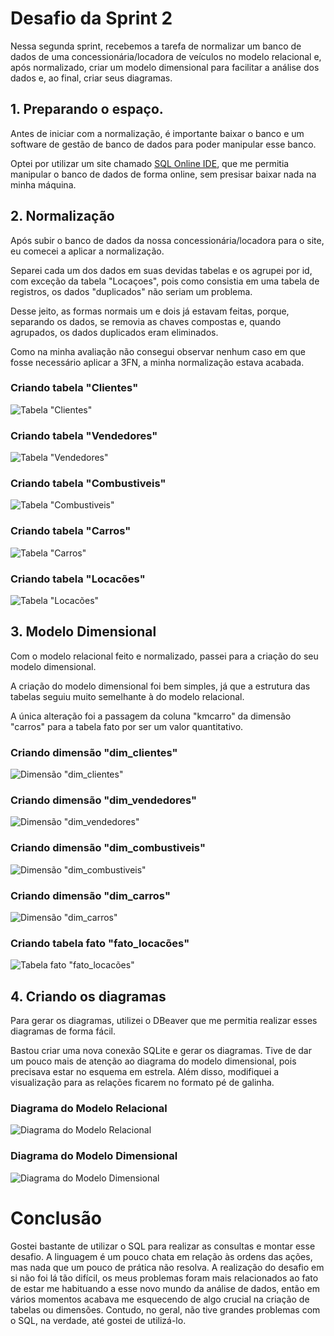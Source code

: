 # Desafio da Sprint 2
Nessa segunda sprint, recebemos a tarefa de normalizar um banco de dados de uma concessionária/locadora de veículos no modelo relacional e, após normalizado, criar um modelo dimensional para facilitar a análise dos dados e, ao final, criar seus diagramas.

## 1. Preparando o espaço.
Antes de iniciar com a normalização, é importante baixar o banco e um software de gestão de banco de dados para poder manipular esse banco.

Optei por utilizar um site chamado [SQL Online IDE](https://sqliteonline.com/), que me permitia manipular o banco de dados de forma online, sem presisar baixar nada na minha máquina.

## 2. Normalização
Após subir o banco de dados da nossa concessionária/locadora para o site, eu comecei a aplicar a normalização.

Separei cada um dos dados em suas devidas tabelas e os agrupei por id, com exceção da tabela "Locaçoes", pois como consistia em uma tabela de registros, os dados "duplicados" não seriam um problema. 

Desse jeito, as formas normais um e dois já estavam feitas, porque, separando os dados, se removia as chaves compostas e, quando agrupados, os dados duplicados eram eliminados.

Como na minha avaliação não consegui observar nenhum caso em que fosse necessário aplicar a 3FN, a minha normalização estava acabada.

### Criando tabela "Clientes"
![Tabela "Clientes"](../evidencias/criando_tb_clientes.png)
### Criando tabela "Vendedores"
![Tabela "Vendedores"](../evidencias/criando_tb_vendedores.png)
### Criando tabela "Combustiveis"
![Tabela "Combustiveis"](../evidencias/criando_tb_combustiveis.png)
### Criando tabela "Carros"
![Tabela "Carros"](../evidencias/criando_tb_carros.png)
### Criando tabela "Locacões"
![Tabela "Locacões"](../evidencias/criando_tb_locacoes.png)

## 3. Modelo Dimensional
Com o modelo relacional feito e normalizado, passei para a criação do seu modelo dimensional.

A criação do modelo dimensional foi bem simples, já que a estrutura das tabelas seguiu muito semelhante à do modelo relacional.

A única alteração foi a passagem da coluna "kmcarro" da dimensão "carros" para a tabela fato por ser um valor quantitativo.

### Criando dimensão "dim_clientes"
![Dimensão "dim_clientes"](../evidencias/criando_dim_clientes.png)
### Criando dimensão "dim_vendedores"
![Dimensão "dim_vendedores"](../evidencias/criando_dim_vendedores.png)
### Criando dimensão "dim_combustiveis"
![Dimensão "dim_combustiveis"](../evidencias/criando_dim_combustiveis.png)
### Criando dimensão "dim_carros"
![Dimensão "dim_carros"](../evidencias/criando_dim_carros.png)
### Criando tabela fato "fato_locacões"
![Tabela fato "fato_locacões"](../evidencias/criando_fato_locacoes.png)

## 4. Criando os diagramas
Para gerar os diagramas, utilizei o DBeaver que me permitia realizar esses diagramas de forma fácil.

Bastou criar uma nova conexão SQLite e gerar os diagramas. Tive de dar um pouco mais de atenção ao diagrama do modelo dimensional, pois precisava estar no esquema em estrela. 
Além disso, modifiquei a visualização para as relações ficarem no formato pé de galinha.

### Diagrama do Modelo Relacional
![Diagrama do Modelo Relacional](arquivos/concessionaria_relacional.png)

### Diagrama do Modelo Dimensional
![Diagrama do Modelo Dimensional](arquivos/concessionaria_dimensional.png)

# Conclusão
Gostei bastante de utilizar o SQL para realizar as consultas e montar esse desafio. A linguagem é um pouco chata em relação às ordens das ações, mas nada que um pouco de prática não resolva. A realização do desafio em si não foi lá tão difícil, os meus problemas foram mais relacionados ao fato de estar me habituando a esse novo mundo da análise de dados, então em vários momentos acabava me esquecendo de algo crucial na criação de tabelas ou dimensões. Contudo, no geral, não tive grandes problemas com o SQL, na verdade, até gostei de utilizá-lo.
